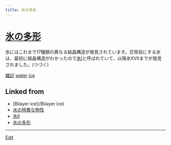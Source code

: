```yaml
---
title: 氷の多形
---
```

# [氷の多形](/氷の多形)

[](https://youtu.be/UFGiBKYxHlw)



氷にはこれまで17種類の異なる結晶構造が発見されています。日常目にする氷は、最初に結晶構造がわかったので[氷I](/氷I)と呼ばれていて、以降氷XVIIまでが発見されました。(つづく)



[雑記](/雑記) [water](/water) [ice](/ice)





## Linked from

* [Bilayer ice](/Bilayer ice)
* [水の特異な物性](/水の特異な物性)
* [氷II](/氷II)
* [氷の多形](/氷の多形)


----

[Edit](https://github.com/vitroid/vitroid.github.io/edit/master/MD/氷の多形.md)

